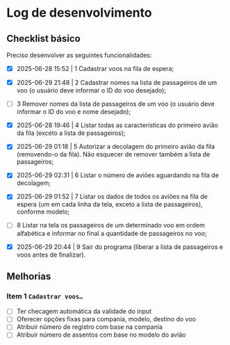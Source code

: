 # Log de desenvolvimento

## Checklist básico

Preciso desenvolver as seguintes funcionalidades:

- [x] 2025-06-28 15:52 | 1 Cadastrar voos na fila de espera;

- [x] 2025-06-29 21:48 | 2 Cadastrar nomes na lista de passageiros de um voo (o usuário deve informar 
o  ID do voo desejado);

- [ ] 3 Remover nomes da lista de passageiros de um voo (o usuário deve informar o 
ID do voo e nome desejado);

- [x] 2025-06-28 19:46 | 4 Listar todas as características do primeiro avião da fila (exceto a lista 
de passageiros);

- [x] 2025-06-29 01:18 | 5 Autorizar a decolagem do primeiro avião da fila (removendo-o da fila). Não 
esquecer de remover também a lista de passageiros;

- [x] 2025-06-29 02:31 | 6 Listar o número de aviões aguardando na fila de decolagem;

- [x] 2025-06-29 01:52 | 7 Listar os dados de todos os aviões na fila de espera (um em cada linha da 
tela, exceto a lista de passageiros), conforme modelo;

- [ ] 8 Listar na tela os passageiros de um determinado voo em ordem alfabética e 
informar no final a quantidade de passageiros no voo;

- [x] 2025-06-29 20:44 | 9 Sair do programa (liberar a lista de passageiros e voos antes de finalizar).


## Melhorias

### Item 1 `Cadastrar voos…`

- [ ] Ter checagem automática da validade do input
- [ ] Oferecer opções fixas para compania, modelo, destino do voo
- [ ] Atribuir número de registro com base na compania
- [ ] Atribuir número de assentos com base no modelo do avião